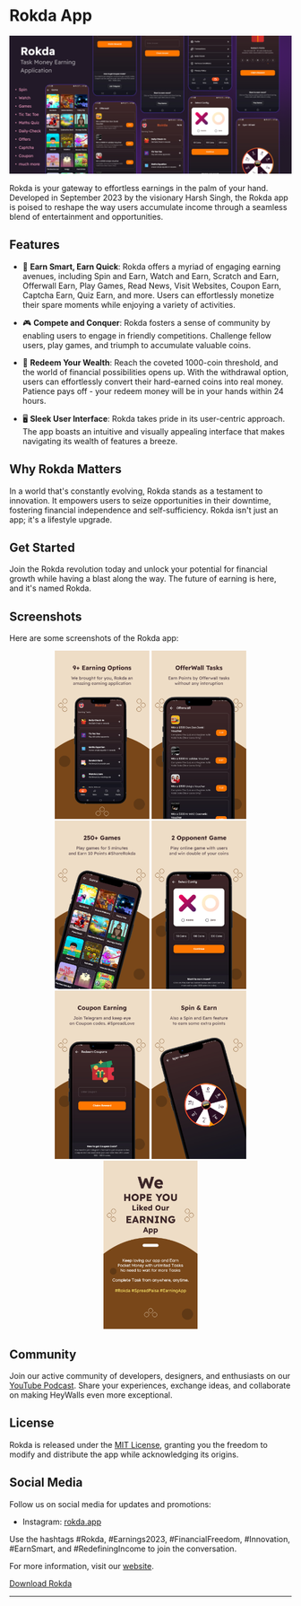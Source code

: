 # Rokda App

![Rokda Logo](https://github.com/Developer-Harsh/Rokda/blob/master/Device/feature.png?raw=true)

Rokda is your gateway to effortless earnings in the palm of your hand. Developed in September 2023 by the visionary Harsh Singh, the Rokda app is poised to reshape the way users accumulate income through a seamless blend of entertainment and opportunities.

## Features

- 💸 **Earn Smart, Earn Quick**: Rokda offers a myriad of engaging earning avenues, including Spin and Earn, Watch and Earn, Scratch and Earn, Offerwall Earn, Play Games, Read News, Visit Websites, Coupon Earn, Captcha Earn, Quiz Earn, and more. Users can effortlessly monetize their spare moments while enjoying a variety of activities.

- 🎮 **Compete and Conquer**: Rokda fosters a sense of community by enabling users to engage in friendly competitions. Challenge fellow users, play games, and triumph to accumulate valuable coins.

- 🏦 **Redeem Your Wealth**: Reach the coveted 1000-coin threshold, and the world of financial possibilities opens up. With the withdrawal option, users can effortlessly convert their hard-earned coins into real money. Patience pays off - your redeem money will be in your hands within 24 hours.

- 🖥️ **Sleek User Interface**: Rokda takes pride in its user-centric approach. The app boasts an intuitive and visually appealing interface that makes navigating its wealth of features a breeze.

## Why Rokda Matters

In a world that's constantly evolving, Rokda stands as a testament to innovation. It empowers users to seize opportunities in their downtime, fostering financial independence and self-sufficiency. Rokda isn't just an app; it's a lifestyle upgrade.

## Get Started

Join the Rokda revolution today and unlock your potential for financial growth while having a blast along the way. The future of earning is here, and it's named Rokda.

## Screenshots

Here are some screenshots of the Rokda app:

<div align="center">
    <img src="https://github.com/Developer-Harsh/Rokda/blob/master/SS/first.png?raw=true" alt="Screenshot 1" height="300" />
    <img src="https://github.com/Developer-Harsh/Rokda/blob/master/SS/second.png?raw=true" alt="Screenshot 2" height="300" />
    <img src="https://github.com/Developer-Harsh/Rokda/blob/master/SS/third.png?raw=true" alt="Screenshot 3" height="300" />
    <img src="https://github.com/Developer-Harsh/Rokda/blob/master/SS/fourth.png?raw=true" alt="Screenshot 4" height="300" />
    <img src="https://github.com/Developer-Harsh/Rokda/blob/master/SS/fifth.png?raw=true" alt="Screenshot 5" height="300" />
    <img src="https://github.com/Developer-Harsh/Rokda/blob/master/SS/sixth.png?raw=true" alt="Screenshot 6" height="300" />
    <img src="https://github.com/Developer-Harsh/Rokda/blob/master/SS/seven.png?raw=true" alt="Screenshot 7" height="300" />
</div>

## Community

Join our active community of developers, designers, and enthusiasts on our [YouTube Podcast](https://youtube.com/@developerharsh). Share your experiences, exchange ideas, and collaborate on making HeyWalls even more exceptional.

## License

Rokda is released under the [MIT License](https://github.com/DeveloperHarsh/HeyWalls/LICENSE), granting you the freedom to modify and distribute the app while acknowledging its origins.

## Social Media

Follow us on social media for updates and promotions:

- Instagram: [rokda.app](https://instagram.com/_developer_harsh_)

Use the hashtags #Rokda, #Earnings2023, #FinancialFreedom, #Innovation, #EarnSmart, and #RedefiningIncome to join the conversation.

For more information, visit our [website](https://play.google.com/store/apps/details?id=com.sneva.rokda).

[Download Rokda](https://play.google.com/store/apps/details?id=com.sneva.rokda)

---

